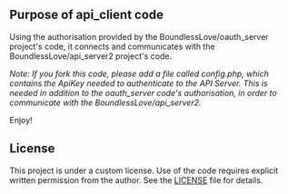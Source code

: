 ## Purpose of api_client code
Using the authorisation provided by the BoundlessLove/oauth_server project's code, it connects and communicates with the BoundlessLove/api_server2 project's code. 

*Note: If you fork this code, please add a file called config.php, which contains the ApiKey needed to authenticate to the API Server. This is needed in addition to the oauth_server code's authorisation, in order to communicate with the BoundlessLove/api_server2.*

Enjoy!
## License
This project is under a custom license. Use of the code requires explicit written permission from the author. See the [LICENSE](./LICENSE) file for details.
